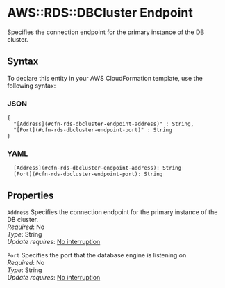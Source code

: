 # AWS::RDS::DBCluster Endpoint<a name="aws-properties-rds-dbcluster-endpoint"></a>

Specifies the connection endpoint for the primary instance of the DB cluster\.

## Syntax<a name="aws-properties-rds-dbcluster-endpoint-syntax"></a>

To declare this entity in your AWS CloudFormation template, use the following syntax:

### JSON<a name="aws-properties-rds-dbcluster-endpoint-syntax.json"></a>

```
{
  "[Address](#cfn-rds-dbcluster-endpoint-address)" : String,
  "[Port](#cfn-rds-dbcluster-endpoint-port)" : String
}
```

### YAML<a name="aws-properties-rds-dbcluster-endpoint-syntax.yaml"></a>

```
  [Address](#cfn-rds-dbcluster-endpoint-address): String
  [Port](#cfn-rds-dbcluster-endpoint-port): String
```

## Properties<a name="aws-properties-rds-dbcluster-endpoint-properties"></a>

`Address`  <a name="cfn-rds-dbcluster-endpoint-address"></a>
Specifies the connection endpoint for the primary instance of the DB cluster\.  
*Required*: No  
*Type*: String  
*Update requires*: [No interruption](https://docs.aws.amazon.com/AWSCloudFormation/latest/UserGuide/using-cfn-updating-stacks-update-behaviors.html#update-no-interrupt)

`Port`  <a name="cfn-rds-dbcluster-endpoint-port"></a>
Specifies the port that the database engine is listening on\.  
*Required*: No  
*Type*: String  
*Update requires*: [No interruption](https://docs.aws.amazon.com/AWSCloudFormation/latest/UserGuide/using-cfn-updating-stacks-update-behaviors.html#update-no-interrupt)